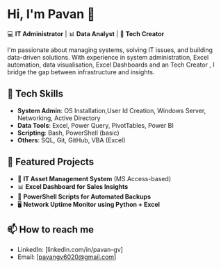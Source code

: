 # Hi, I'm Pavan 👋

💻 **IT Administrator** | 📊 **Data Analyst** | 🔧 **Tech Creator**

I'm passionate about managing systems, solving IT issues, and building data-driven solutions. With experience in system administration, Excel automation, data visualisation, Excel Dashboards and an Tech Creator , I bridge the gap between infrastructure and insights.

## 🔧 Tech Skills
- **System Admin**: OS Installation,User Id Creation, Windows Server, Networking, Active Directory
- **Data Tools**: Excel, Power Query, PivotTables, Power BI
- **Scripting**: Bash, PowerShell (basic)
- **Others**: SQL, Git, GitHub, VBA (Excel)

## 📁 Featured Projects
- 🔐 **IT Asset Management System** (MS Access-based)
- 📊 **Excel Dashboard for Sales Insights**
- 📁 **PowerShell Scripts for Automated Backups**
- 🖥️ **Network Uptime Monitor using Python + Excel**

## 📫 How to reach me
- LinkedIn: [linkedin.com/in/pavan-gv]
- Email: [pavangv6020@gmail.com] 